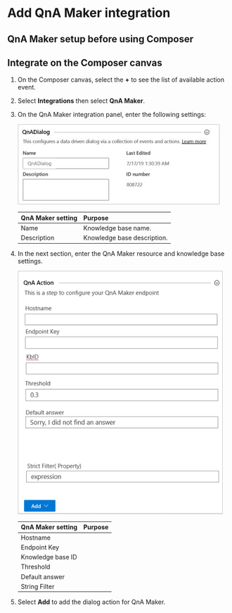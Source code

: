# Add QnA Maker integration 

## QnA Maker setup before using Composer

## Integrate on the Composer canvas

1. On the Composer canvas, select the **+** to see the list of available action event.
1. Select **Integrations** then select **QnA Maker**. 
1. On the QnA Maker integration panel, enter the following settings:

    ![On the QnA Maker integration panel, enter your QnA Maker resource settings.](./Assets/qna-maker-integration-dialog.png)

    | QnA Maker setting|Purpose|
    |--|--|
    |Name|Knowledge base name. |
    |Description|Knowledge base description.|
    
1. In the next section, enter the QnA Maker resource and knowledge base settings. 

    ![Enter the QnA Maker resource and knowledge base settings.](./Assets/qna-maker-integration-dialog-action.png)

    | QnA Maker setting|Purpose|
    |--|--|
    |Hostname||
    |Endpoint Key||
    |Knowledge base ID||
    |Threshold||
    |Default answer||
    |String Filter||

1. Select **Add** to add the dialog action for QnA Maker. 
